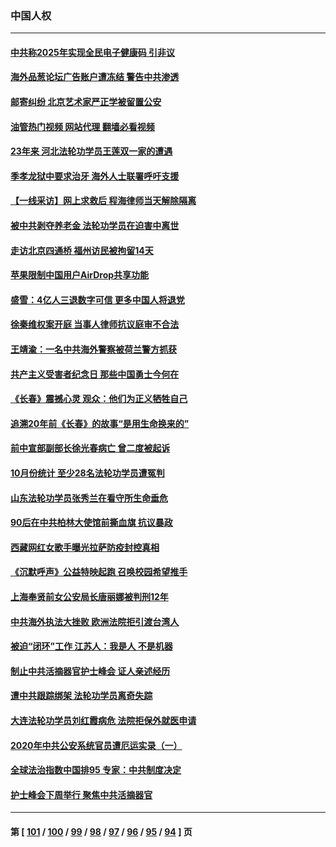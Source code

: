 ### 中国人权
---
#### [中共称2025年实现全民电子健康码 引非议](../../pages/ncid278/n13864438.md?11121245) 
#### [海外品葱论坛广告账户遭冻结 警告中共渗透](../../pages/ncid278/n13862891.md?11121245) 
#### [邮寄纠纷 北京艺术家严正学被留置公安](../../pages/ncid278/n13864243.md?11121245) 
#### [油管热门视频 网站代理 翻墙必看视频](http://150.230.27.170:81/youtube.html?11121245)
#### [23年来 河北法轮功学员王莲双一家的遭遇](../../pages/ncid278/n13863330.md?11121245) 
#### [季孝龙狱中要求治牙 海外人士联署呼吁支援](../../pages/ncid278/n13863777.md?11121245) 
#### [【一线采访】网上求救后 程海律师当天解除隔离](../../pages/ncid278/n13863363.md?11121245) 
#### [被中共剥夺养老金 法轮功学员在迫害中离世](../../pages/ncid278/n13861877.md?11121245) 
#### [走访北京四通桥 福州访民被拘留14天](../../pages/ncid278/n13863183.md?11121245) 
#### [苹果限制中国用户AirDrop共享功能](../../pages/ncid278/n13863173.md?11121245) 
#### [盛雪：4亿人三退数字可信 更多中国人将退党](../../pages/ncid278/n13862928.md?11121245) 
#### [徐秦维权案开庭 当事人律师抗议庭审不合法](../../pages/ncid278/n13862632.md?11121245) 
#### [王靖渝：一名中共海外警察被荷兰警方抓获](../../pages/ncid278/n13862163.md?11121245) 
#### [共产主义受害者纪念日 那些中国勇士今何在](../../pages/ncid278/n13861994.md?11121245) 
#### [《长春》震撼心灵 观众：他们为正义牺牲自己](../../pages/ncid278/n13852078.md?11121245) 
#### [追溯20年前《长春》的故事“是用生命换来的”](../../pages/ncid278/n13851645.md?11121245) 
#### [前中宣部副部长徐光春病亡 曾二度被起诉](../../pages/ncid278/n13857638.md?11121245) 
#### [10月份统计 至少28名法轮功学员遭冤判](../../pages/ncid278/n13861128.md?11121245) 
#### [山东法轮功学员张秀兰在看守所生命垂危](../../pages/ncid278/n13860281.md?11121245) 
#### [90后在中共柏林大使馆前撕血旗 抗议暴政](../../pages/ncid278/n13860258.md?11121245) 
#### [西藏网红女歌手曝光拉萨防疫封控真相](../../pages/ncid278/n13860022.md?11121245) 
#### [《沉默呼声》公益特映起跑  召唤校园希望推手](../../pages/ncid278/n13859756.md?11121245) 
#### [上海奉贤前女公安局长唐丽娜被判刑12年](../../pages/ncid278/n13859528.md?11121245) 
#### [中共海外执法大挫败 欧洲法院拒引渡台湾人](../../pages/ncid278/n13859684.md?11121245) 
#### [被迫“闭环”工作 江苏人：我是人 不是机器](../../pages/ncid278/n13859052.md?11121245) 
#### [制止中共活摘器官护士峰会 证人亲述经历](../../pages/ncid278/n13859007.md?11121245) 
#### [遭中共跟踪绑架 法轮功学员离奇失踪](../../pages/ncid278/n13856504.md?11121245) 
#### [大连法轮功学员刘红霞病危 法院拒保外就医申请](../../pages/ncid278/n13856678.md?11121245) 
#### [2020年中共公安系统官员遭厄运实录（一）](../../pages/ncid278/n13854727.md?11121245) 
#### [全球法治指数中国排95 专家：中共制度决定](../../pages/ncid278/n13855901.md?11121245) 
#### [护士峰会下周举行 聚焦中共活摘器官](../../pages/ncid278/n13855418.md?11121245) 

---
#### 第 [ [101](./101.md?11121245) / [100](./100.md?11121245) / [99](./99.md?11121245) / [98](./98.md?11121245) / [97](./97.md?11121245) / [96](./96.md?11121245) / [95](./95.md?11121245) / [94](./94.md?11121245) ] 页
